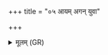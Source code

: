 +++
title = "०५ आयम् अगन् युवा"

+++
<details><summary>मूलम् (GR)</summary>

आयम् अगन् युवा भिषक्  
पृश्निहापराजितः ।  
स वै स्वजस्य जम्भन  
उभयोर् वृश्चिकस्य च ॥
</details>